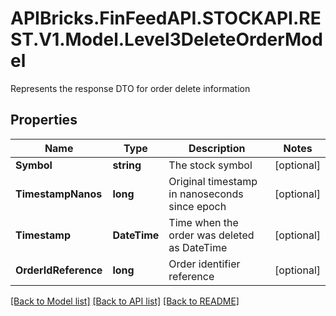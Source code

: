 # APIBricks.FinFeedAPI.STOCKAPI.REST.V1.Model.Level3DeleteOrderModel
Represents the response DTO for order delete information

## Properties

Name | Type | Description | Notes
------------ | ------------- | ------------- | -------------
**Symbol** | **string** | The stock symbol | [optional] 
**TimestampNanos** | **long** | Original timestamp in nanoseconds since epoch | [optional] 
**Timestamp** | **DateTime** | Time when the order was deleted as DateTime | [optional] 
**OrderIdReference** | **long** | Order identifier reference | [optional] 

[[Back to Model list]](../../README.md#documentation-for-models) [[Back to API list]](../../README.md#documentation-for-api-endpoints) [[Back to README]](../../README.md)

